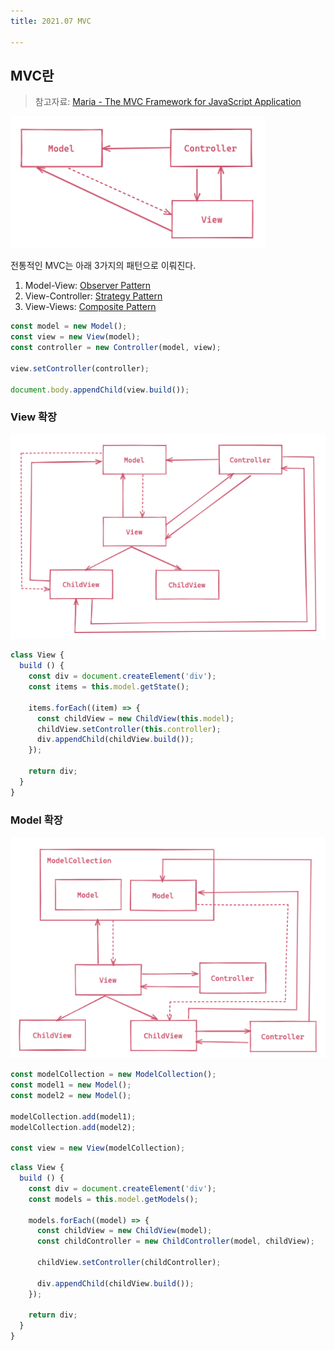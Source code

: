 ```yaml
---
title: 2021.07 MVC

---
```


## MVC란
> 참고자료: [Maria - The MVC Framework for JavaScript Application](http://peter.michaux.ca/maria/quick-start-tutorial-for-the-impatient.html)
>
![1](./2021-07-mvc/images/1.png)

전통적인 MVC는 아래 3가지의 패턴으로 이뤄진다.
1. Model-View: [Observer Pattern](/fe-dev/design-patterns/gof/behavioral.md#감시자-observer)
1. View-Controller: [Strategy Pattern](/fe-dev/design-patterns/gof/behavioral.md#전략-strategy)
1. View-Views: [Composite Pattern](/fe-dev/design-patterns/gof/structural.md#컴포지트-composite)

```js
const model = new Model();
const view = new View(model);
const controller = new Controller(model, view);

view.setController(controller);

document.body.appendChild(view.build());
```

### View 확장

![2](./2021-07-mvc/images/2.png)

```js
class View {
  build () {
    const div = document.createElement('div');
    const items = this.model.getState();
    
    items.forEach((item) => {
      const childView = new ChildView(this.model);
      childView.setController(this.controller);
      div.appendChild(childView.build());
    });

    return div;
  }
}
```

### Model 확장

![3](./2021-07-mvc/images/3.png)

```js
const modelCollection = new ModelCollection();
const model1 = new Model();
const model2 = new Model();

modelCollection.add(model1);
modelCollection.add(model2);

const view = new View(modelCollection);
```

```js
class View {
  build () {
    const div = document.createElement('div');
    const models = this.model.getModels();
    
    models.forEach((model) => {
      const childView = new ChildView(model);
      const childController = new ChildController(model, childView);

      childView.setController(childController);

      div.appendChild(childView.build());
    });

    return div;
  }
}
```
